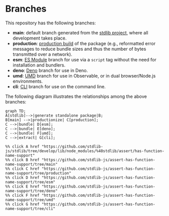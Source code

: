 <!--

@license Apache-2.0

Copyright (c) 2023 The Stdlib Authors.

Licensed under the Apache License, Version 2.0 (the "License");
you may not use this file except in compliance with the License.
You may obtain a copy of the License at

    http://www.apache.org/licenses/LICENSE-2.0

Unless required by applicable law or agreed to in writing, software
distributed under the License is distributed on an "AS IS" BASIS,
WITHOUT WARRANTIES OR CONDITIONS OF ANY KIND, either express or implied.
See the License for the specific language governing permissions and
limitations under the License.

-->

# Branches

This repository has the following branches:

-   **main**: default branch generated from the [stdlib project][stdlib-url], where all development takes place.
-   **production**: [production build][production-url] of the package (e.g., reformatted error messages to reduce bundle sizes and thus the number of bytes transmitted over a network).
-   **esm**: [ES Module][esm-url] branch for use via a `script` tag without the need for installation and bundlers.
-   **deno**: [Deno][deno-url] branch for use in Deno.
-   **umd**: [UMD][umd-url] branch for use in Observable, or in dual browser/Node.js environments.
-   **cli**: [CLI][cli-url] branch for use on the command line.

The following diagram illustrates the relationships among the above branches:

```mermaid
graph TD;
A[stdlib]-->|generate standalone package|B;
B[main] -->|productionize| C[production];
C -->|bundle| D[esm];
C -->|bundle| E[deno];
C -->|bundle| F[umd];
C -->|extract| G[cli];

%% click A href "https://github.com/stdlib-js/stdlib/tree/develop/lib/node_modules/%40stdlib/assert/has-function-name-support"
%% click B href "https://github.com/stdlib-js/assert-has-function-name-support/tree/main"
%% click C href "https://github.com/stdlib-js/assert-has-function-name-support/tree/production"
%% click D href "https://github.com/stdlib-js/assert-has-function-name-support/tree/esm"
%% click E href "https://github.com/stdlib-js/assert-has-function-name-support/tree/deno"
%% click F href "https://github.com/stdlib-js/assert-has-function-name-support/tree/umd"
%% click G href "https://github.com/stdlib-js/assert-has-function-name-support/tree/cli"
```

[stdlib-url]: https://github.com/stdlib-js/stdlib/tree/develop/lib/node_modules/%40stdlib/assert/has-function-name-support
[production-url]: https://github.com/stdlib-js/assert-has-function-name-support/tree/production
[deno-url]: https://github.com/stdlib-js/assert-has-function-name-support/tree/deno
[umd-url]: https://github.com/stdlib-js/assert-has-function-name-support/tree/umd
[esm-url]: https://github.com/stdlib-js/assert-has-function-name-support/tree/esm
[cli-url]: https://github.com/stdlib-js/assert-has-function-name-support/tree/cli